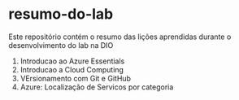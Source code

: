 # resumo-do-lab
Este repositório contém o resumo das lições aprendidas durante o desenvolvimento do lab na DIO

1. Introducao ao Azure Essentials
2. Introducao a Cloud Computing
3. VErsionamento com Git e GitHub
4. Azure: Localização de Servicos por categoria
